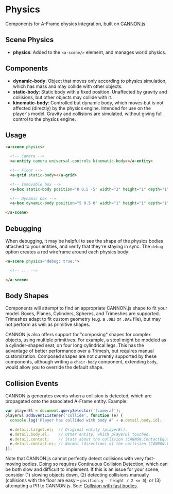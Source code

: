# Physics

Components for A-Frame physics integration, built on [CANNON.js](http://schteppe.github.io/cannon.js/).

## Scene Physics

- **physics**: Added to the `<a-scene/>` element, and manages world physics.

## Components

- **dynamic-body**: Object that moves only according to physics simulation, which has mass and may collide with other objects.
- **static-body**: Static body with a fixed position. Unaffected by gravity and collisions, but other objects may collide with it.
- **kinematic-body**: Controlled but dynamic body, which moves but is not affected (directly) by the physics engine. Intended for use on the player's model. Gravity and collisions are simulated, without giving full control to the physics engine.

## Usage

```html
<a-scene physics>

  <!-- Camera -->
  <a-entity camera universal-controls kinematic-body></a-entity>

  <!-- Floor -->
  <a-grid static-body></a-grid>

  <!-- Immovable box -->
  <a-box static-body position="0 0.5 -5" width="3" height="1" depth="1"></a-box>

  <!-- Dynamic box -->
  <a-box dynamic-body position="5 0.5 0" width="1" height="1" depth="1"></a-box>

</a-scene>
```

## Debugging

When debugging, it may be helpful to see the shape of the physics bodies attached to your entities, and verify that they're staying in sync. The `debug` option creates a red wireframe around each physics body:

```html
<a-scene physics="debug: true;">

  <!-- ... -->

</a-scene>
```

## Body Shapes

Components will attempt to find an appropriate CANNON.js shape to fit your model. Boxes, Planes, Cylinders, Spheres, and Trimeshes are supported. Trimeshes adapt to fit custom geometry (e.g. a `.OBJ` or `.DAE` file), but may not perform as well as primitive shapes.

CANNON.js also offers support for "composing" shapes for complex objects, using multiple primitives. For example, a stool might be modeled as a cylinder-shaped seat, on four long cylindrical legs. This has the advantage of better performance over a Trimesh, but requires manual customization. Composed shapes are not currently supported by these components, although writing a `chair-body` component, extending `body`, would allow you to override the default shape.

## Collision Events

CANNON.js generates events when a collision is detected, which are propagated onto the associated A-Frame entity. Example:

```javascript
var playerEl = document.querySelector('[camera]');
playerEl.addEventListener('collide', function (e) {
  console.log('Player has collided with body #' + e.detail.body.id);

  e.detail.target.el;  // Original entity (playerEl).
  e.detail.body.el;    // Other entity, which playerEl touched.
  e.detail.contact;    // Stats about the collision (CANNON.ContactEquation).
  e.detail.contact.ni; // Normal (direction) of the collision (CANNON.Vec3).
});
```

Note that CANNON.js cannot perfectly detect collisions with very fast-moving bodies. Doing so requires Continuous Collision Detection, which can be both slow and difficult to implement. If this is an issue for your scene, consider (1) slowing objects down, (2) detecting collisions manually (collisions with the floor are easy – `position.y - height / 2 <= 0`), or (3) attempting a PR to CANNON.js. See: [Collision with fast bodies](https://github.com/schteppe/cannon.js/issues/202).
